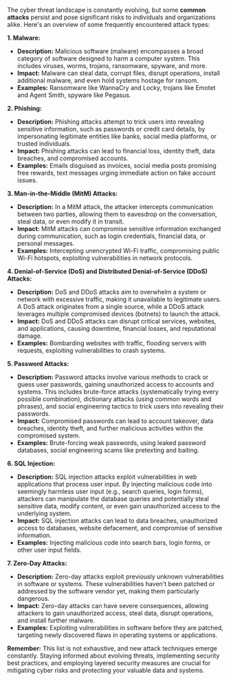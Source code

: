 The cyber threat landscape is constantly evolving, but some **common attacks** persist and pose significant risks to individuals and organizations alike. Here's an overview of some frequently encountered attack types:

**1. Malware:**

- **Description:** Malicious software (malware) encompasses a broad category of software designed to harm a computer system. This includes viruses, worms, trojans, ransomware, spyware, and more.
- **Impact:** Malware can steal data, corrupt files, disrupt operations, install additional malware, and even hold systems hostage for ransom.
- **Examples:** Ransomware like WannaCry and Locky, trojans like Emotet and Agent Smith, spyware like Pegasus.

**2. Phishing:**

- **Description:** Phishing attacks attempt to trick users into revealing sensitive information, such as passwords or credit card details, by impersonating legitimate entities like banks, social media platforms, or trusted individuals.
- **Impact:** Phishing attacks can lead to financial loss, identity theft, data breaches, and compromised accounts.
- **Examples:** Emails disguised as invoices, social media posts promising free rewards, text messages urging immediate action on fake account issues.

**3. Man-in-the-Middle (MitM) Attacks:**

- **Description:** In a MitM attack, the attacker intercepts communication between two parties, allowing them to eavesdrop on the conversation, steal data, or even modify it in transit.
- **Impact:** MitM attacks can compromise sensitive information exchanged during communication, such as login credentials, financial data, or personal messages.
- **Examples:** Intercepting unencrypted Wi-Fi traffic, compromising public Wi-Fi hotspots, exploiting vulnerabilities in network protocols.

**4. Denial-of-Service (DoS) and Distributed Denial-of-Service (DDoS) Attacks:**

- **Description:** DoS and DDoS attacks aim to overwhelm a system or network with excessive traffic, making it unavailable to legitimate users. A DoS attack originates from a single source, while a DDoS attack leverages multiple compromised devices (botnets) to launch the attack.
- **Impact:** DoS and DDoS attacks can disrupt critical services, websites, and applications, causing downtime, financial losses, and reputational damage.
- **Examples:** Bombarding websites with traffic, flooding servers with requests, exploiting vulnerabilities to crash systems.

**5. Password Attacks:**

- **Description:** Password attacks involve various methods to crack or guess user passwords, gaining unauthorized access to accounts and systems. This includes brute-force attacks (systematically trying every possible combination), dictionary attacks (using common words and phrases), and social engineering tactics to trick users into revealing their passwords.
- **Impact:** Compromised passwords can lead to account takeover, data breaches, identity theft, and further malicious activities within the compromised system.
- **Examples:** Brute-forcing weak passwords, using leaked password databases, social engineering scams like pretexting and baiting.

**6. SQL Injection:**

- **Description:** SQL injection attacks exploit vulnerabilities in web applications that process user input. By injecting malicious code into seemingly harmless user input (e.g., search queries, login forms), attackers can manipulate the database queries and potentially steal sensitive data, modify content, or even gain unauthorized access to the underlying system.
- **Impact:** SQL injection attacks can lead to data breaches, unauthorized access to databases, website defacement, and compromise of sensitive information.
- **Examples:** Injecting malicious code into search bars, login forms, or other user input fields.

**7. Zero-Day Attacks:**

- **Description:** Zero-day attacks exploit previously unknown vulnerabilities in software or systems. These vulnerabilities haven't been patched or addressed by the software vendor yet, making them particularly dangerous.
- **Impact:** Zero-day attacks can have severe consequences, allowing attackers to gain unauthorized access, steal data, disrupt operations, and install further malware.
- **Examples:** Exploiting vulnerabilities in software before they are patched, targeting newly discovered flaws in operating systems or applications.

**Remember:** This list is not exhaustive, and new attack techniques emerge constantly. Staying informed about evolving threats, implementing security best practices, and employing layered security measures are crucial for mitigating cyber risks and protecting your valuable data and systems.